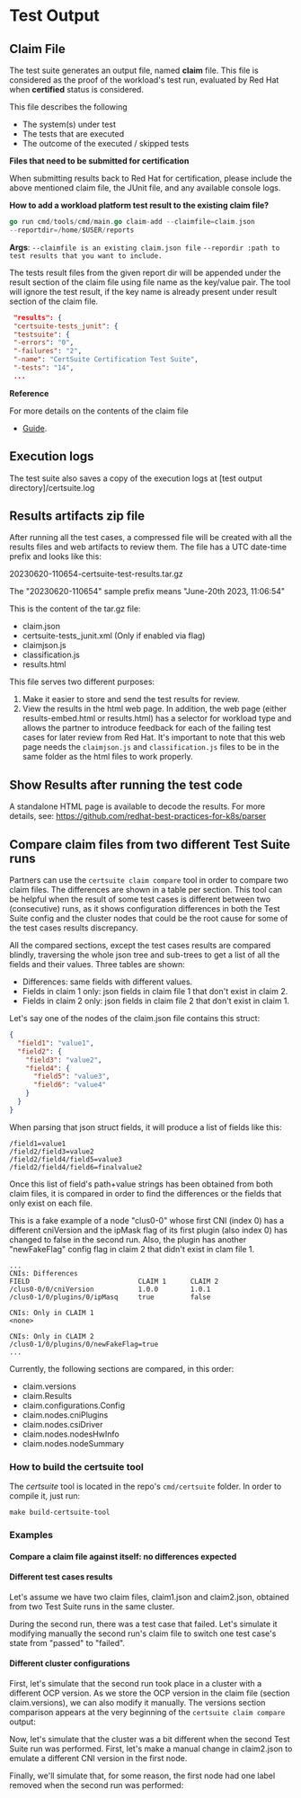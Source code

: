 <!-- markdownlint-disable line-length no-bare-urls no-emphasis-as-heading -->
# Test Output

## Claim File

The test suite generates an output file, named **claim** file. This file is considered as the proof of the workload's test run, evaluated by Red Hat when **certified** status is considered.

This file describes the following

* The system(s) under test
* The tests that are executed
* The outcome of the executed / skipped tests

**Files that need to be submitted for certification**

When submitting results back to Red Hat for certification, please include the above mentioned claim file, the JUnit file, and any available console logs.

**How to add a workload platform test result to the existing claim file?**

```go
go run cmd/tools/cmd/main.go claim-add --claimfile=claim.json
--reportdir=/home/$USER/reports
```

 **Args**:
`--claimfile is an existing claim.json file`
`--repordir :path to test results that you want to include.`

 The tests result files from the given report dir will be appended under the result section of the claim file using file name as the key/value pair.
 The tool will ignore the test result, if the key name is already present under result section of the claim file.

```json
 "results": {
 "certsuite-tests_junit": {
 "testsuite": {
 "-errors": "0",
 "-failures": "2",
 "-name": "CertSuite Certification Test Suite",
 "-tests": "14",
 ...
```

**Reference**

For more details on the contents of the claim file

* [Guide](https://redhat-connect.gitbook.io/openshift-badges/badges/cloud-native-network-functions-cnf).

## Execution logs

The test suite also saves a copy of the execution logs at [test output directory]/certsuite.log

## Results artifacts zip file

After running all the test cases, a compressed file will be created with all the results files and web artifacts to review them. The file has a UTC date-time prefix and looks like this:

20230620-110654-certsuite-test-results.tar.gz

The "20230620-110654" sample prefix means "June-20th 2023, 11:06:54"

This is the content of the tar.gz file:

* claim.json
* certsuite-tests_junit.xml (Only if enabled via flag)
* claimjson.js
* classification.js
* results.html

This file serves two different purposes:

1. Make it easier to store and send the test results for review.
2. View the results in the html web page. In addition, the web page (either results-embed.html or results.html) has a selector for workload type and allows the partner to introduce feedback for each of the failing test cases for later review from Red Hat. It's important to note that this web page needs the `claimjson.js` and `classification.js` files to be in the same folder as the html files to work properly.

## Show Results after running the test code

A standalone HTML page is available to decode the results.
For more details, see:
https://github.com/redhat-best-practices-for-k8s/parser

## Compare claim files from two different Test Suite runs

Partners can use the `certsuite claim compare` tool in order to compare two claim files. The differences are shown in a table per section.
This tool can be helpful when the result of some test cases is different between two (consecutive) runs, as it shows
configuration differences in both the Test Suite config and the cluster nodes that could be the root cause for
some of the test cases results discrepancy.

All the compared sections, except the test cases results are compared blindly, traversing the whole json tree and
sub-trees to get a list of all the fields and their values. Three tables are shown:

* Differences: same fields with different values.
* Fields in claim 1 only: json fields in claim file 1 that don't exist in claim 2.
* Fields in claim 2 only: json fields in claim file 2 that don't exist in claim 1.

Let's say one of the nodes of the claim.json file contains this struct:

```json
{
  "field1": "value1",
  "field2": {
    "field3": "value2",
    "field4": {
      "field5": "value3",
      "field6": "value4"
    }
  }
}
```

When parsing that json struct fields, it will produce a list of fields like this:

```console
/field1=value1
/field2/field3=value2
/field2/field4/field5=value3
/field2/field4/field6=finalvalue2
```

Once this list of field's path+value strings has been obtained from both claim files,
it is compared in order to find the differences or the fields that only exist on each file.

This is a fake example of a node "clus0-0" whose first CNI (index 0) has a different cniVersion
and the ipMask flag of its first plugin (also index 0) has changed to false in the second run.
Also, the plugin has another "newFakeFlag" config flag in claim 2 that didn't exist in clam file 1.

```console
...
CNIs: Differences
FIELD                           CLAIM 1      CLAIM 2
/clus0-0/0/cniVersion           1.0.0        1.0.1
/clus0-1/0/plugins/0/ipMasq     true         false

CNIs: Only in CLAIM 1
<none>

CNIs: Only in CLAIM 2
/clus0-1/0/plugins/0/newFakeFlag=true
...
```

 Currently, the following sections are compared, in this order:

* claim.versions
* claim.Results
* claim.configurations.Config
* claim.nodes.cniPlugins
* claim.nodes.csiDriver
* claim.nodes.nodesHwInfo
* claim.nodes.nodeSummary

### How to build the certsuite tool

The _certsuite_ tool is located in the repo's `cmd/certsuite` folder. In order to compile it, just run:

```console
make build-certsuite-tool
```

### Examples

#### Compare a claim file against itself: no differences expected

<!-- markdownlint-disable MD033 -->
<object type="image/svg+xml" data="../assets/images/claim-compare-self.svg" width="100%" height=auto></object>
<!-- markdownlint-disable MD033 -->

#### Different test cases results

Let's assume we have two claim files, claim1.json and claim2.json, obtained from two Test Suite runs in the same cluster.

During the second run, there was a test case that failed. Let's simulate it modifying manually the second run's claim file to switch one test case's state from "passed" to "failed".

<!-- markdownlint-disable MD033 -->
<object type="image/svg+xml" data="../assets/images/claim-compare-results.svg" width="100%" height=auto></object>
<!-- markdownlint-disable MD033 -->

#### Different cluster configurations

First, let's simulate that the second run took place in a cluster with a different OCP version. As we store the OCP version in the claim file (section claim.versions), we can also modify it manually.
The versions section comparison appears at the very beginning of the `certsuite claim compare` output:

<!-- markdownlint-disable MD033 -->
<object type="image/svg+xml" data="../assets/images/claim-compare-versions.svg" width="100%" height=auto></object>
<!-- markdownlint-disable MD033 -->

Now, let's simulate that the cluster was a bit different when the second Test Suite run was performed. First, let's make a manual change in claim2.json to emulate a different CNI version in the first node.

<!-- markdownlint-disable MD033 -->
<object type="image/svg+xml" data="../assets/images/claim-compare-cni.svg" width="100%" height=auto></object>
<!-- markdownlint-disable MD033 -->

Finally, we'll simulate that, for some reason, the first node had one label removed when the second run was performed:

<!-- markdownlint-disable MD033 -->
<object type="image/svg+xml" data="../assets/images/claim-compare-nodes.svg" width="100%" height=auto></object>
<!-- markdownlint-disable MD033 -->
